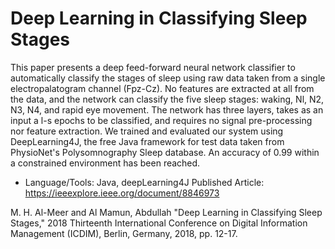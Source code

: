# Deep Learning in Classifying Sleep Stages
This paper presents a deep feed-forward neural network classifier to automatically classify the stages of sleep using raw data taken from a single electropalatogram channel (Fpz-Cz). No features are extracted at all from the data, and the network can classify the five sleep stages: waking, Nl, N2, N3, N4, and rapid eye movement. The network has three layers, takes as an input a l-s epochs to be classified, and requires no signal pre-processing nor feature extraction. We trained and evaluated our system using DeepLearning4J, the free Java framework for test data taken from PhysioNet's Polysomnography Sleep database. An accuracy of 0.99 within a constrained environment has been reached.

* Language/Tools: Java, deepLearning4J
Published Article: https://ieeexplore.ieee.org/document/8846973

M. H. Al-Meer and Al Mamun, Abdullah "Deep Learning in Classifying Sleep Stages," 2018 Thirteenth International Conference on Digital Information Management (ICDIM), Berlin, Germany, 2018, pp. 12-17.
